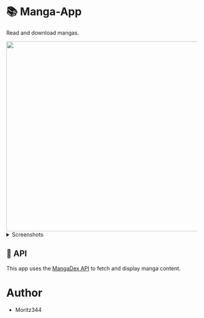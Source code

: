 # 📚 Manga-App
Read and download mangas.

<image src="https://github.com/user-attachments/assets/98824e90-8684-4679-ac96-aceb4fe161f0" width="600" height="500">

</details>
<details>
<summary>Screenshots</summary>

![app](https://github.com/user-attachments/assets/765b2612-11a8-4e77-9e5c-8a47456f689a)

![chapter_screen](https://github.com/user-attachments/assets/4e44a892-914c-4c52-8646-32bfe4b47537)


</details>


## 🔌 API

This app uses the [MangaDex API](https://api.mangadex.org) to fetch and display manga content.



# Author
- Moritz344
